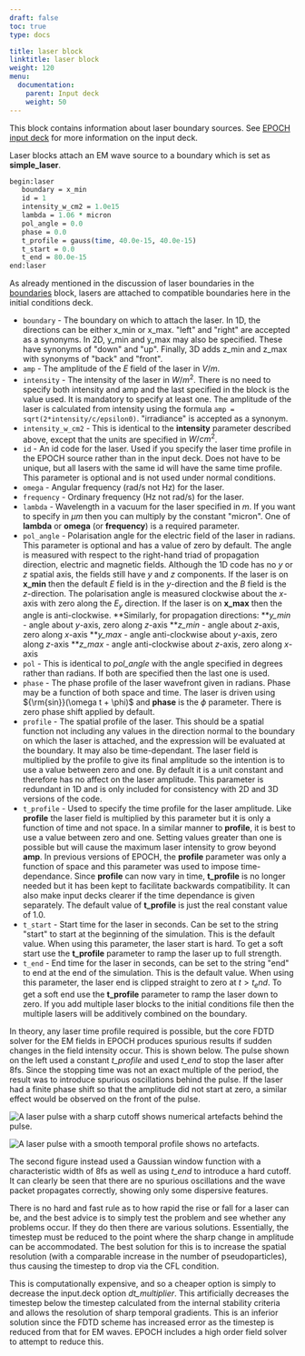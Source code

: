 ```yaml
---
draft: false
toc: true
type: docs

title: laser block
linktitle: laser block
weight: 120
menu:
  documentation:
    parent: Input deck
    weight: 50
---
```


This block contains information about laser boundary sources. See [EPOCH
input deck][Input_deck] for more information on the
input deck.

Laser blocks attach an EM wave source to a boundary which is set as
**simple_laser**.

```perl
begin:laser
   boundary = x_min
   id = 1
   intensity_w_cm2 = 1.0e15
   lambda = 1.06 * micron
   pol_angle = 0.0
   phase = 0.0
   t_profile = gauss(time, 40.0e-15, 40.0e-15)
   t_start = 0.0
   t_end = 80.0e-15
end:laser
```

As already mentioned in the discussion of laser boundaries in the
[boundaries][Input_deck_boundaries] block, lasers are
attached to compatible boundaries here in the initial conditions deck.
- `boundary` - The boundary on which to attach the laser. In
1D, the directions can be either x_min or x_max. "left" and "right"
are accepted as a synonyms. In 2D, y_min and y_max may also be
specified. These have synonyms of "down" and "up". Finally, 3D adds
z_min and z_max with synonyms of "back" and "front".
- `amp` - The amplitude of the $E$ field of the laser in
$V/m$.
- `intensity` - The intensity of the laser in $W/m^2$. There
is no need to specify both intensity and amp and the last specified in
the block is the value used. It is mandatory to specify at least one.
The amplitude of the laser is calculated from intensity using the
formula `amp = sqrt(2*intensity/c/epsilon0)`. "irradiance" is accepted
as a synonym.
- `intensity_w_cm2` - This is identical to the
**intensity** parameter described above, except that the units are
specified in $W/cm^2$.
- `id` - An id code for the laser. Used if you specify the
laser time profile in the EPOCH source rather than in the input deck.
Does not have to be unique, but all lasers with the same id will have
the same time profile. This parameter is optional and is not used under
normal conditions.
- `omega` - Angular frequency (rad/s not Hz) for the laser.
- `frequency` - Ordinary frequency (Hz not rad/s) for the
laser.
- `lambda` - Wavelength in a vacuum for the laser specified
in $m$. If you want to specify in $\mu m$ then you can multiply by the
constant "micron". One of **lambda** or **omega** (or **frequency**) is
a required parameter.
- `pol_angle` - Polarisation angle for the electric field of
the laser in radians. This parameter is optional and has a value of zero
by default. The angle is measured with respect to the right-hand triad
of propagation direction, electric and magnetic fields. Although the 1D
code has no $y$ or $z$ spatial axis, the fields still have $y$ and $z$
components. If the laser is on **x_min** then the default $E$ field is
in the $y$-direction and the $B$ field is the $z$-direction. The
polarisation angle is measured clockwise about the $x$-axis with zero
along the $E_y$ direction. If the laser is on **x_max** then the angle
is anti-clockwise.
\*\*Similarly, for propagation directions:
\*\**y_min* - angle about $y$-axis, zero along $z$-axis
\*\**z_min* - angle about $z$-axis, zero along $x$-axis
\*\**y_max* - angle anti-clockwise about $y$-axis, zero along $z$-axis
\*\**z_max* - angle anti-clockwise about $z$-axis, zero along $x$-axis
- `pol` - This is identical to *pol_angle* with the angle
specified in degrees rather than radians. If both are specified then the
last one is used.
- `phase` - The phase profile of the laser wavefront given in
radians. Phase may be a function of both space and time. The laser is
driven using ${\rm{sin}}(\omega t + \phi)$ and **phase** is the $\phi$
parameter. There is zero phase shift applied by default.
- `profile` - The spatial profile of the laser. This should
be a spatial function not including any values in the direction normal
to the boundary on which the laser is attached, and the expression will
be evaluated at the boundary. It may also be time-dependant. The laser
field is multiplied by the profile to give its final amplitude so the
intention is to use a value between zero and one. By default it is a
unit constant and therefore has no affect on the laser amplitude. This
parameter is redundant in 1D and is only included for consistency with
2D and 3D versions of the code.
- `t_profile` - Used to specify the time profile for the
laser amplitude. Like **profile** the laser field is multiplied by this
parameter but it is only a function of time and not space. In a similar
manner to **profile**, it is best to use a value between zero and one.
Setting values greater than one is possible but will cause the maximum
laser intensity to grow beyond **amp**. In previous versions of EPOCH,
the **profile** parameter was only a function of space and this
parameter was used to impose time-dependance. Since **profile** can now
vary in time, **t_profile** is no longer needed but it has been kept to
facilitate backwards compatibility. It can also make input decks clearer
if the time dependance is given separately. The default value of
**t_profile** is just the real constant value of 1.0.
- `t_start` - Start time for the laser in seconds. Can be
set to the string "start" to start at the beginning of the simulation.
This is the default value. When using this parameter, the laser start is
hard. To get a soft start use the **t_profile** parameter to ramp the
laser up to full strength.
- `t_end` - End time for the laser in seconds, can be set to
the string "end" to end at the end of the simulation. This is the
default value. When using this parameter, the laser end is clipped
straight to zero at $t > t_end$. To get a soft end use the
**t_profile** parameter to ramp the laser down to zero.
If you add multiple laser blocks to the initial conditions file then the
multiple lasers will be additively combined on the boundary.

In theory, any laser time profile required is possible, but the core
FDTD solver for the EM fields in EPOCH produces spurious results if
sudden changes in the field intensity occur. This is shown below. The
pulse shown on the left used a constant *t_profile* and used *t_end*
to stop the laser after 8fs. Since the stopping time was not an exact
multiple of the period, the result was to introduce spurious
oscillations behind the pulse. If the laser had a finite phase shift so
that the amplitude did not start at zero, a similar effect would be
observed on the front of the pulse.

![A laser pulse with a sharp cutoff shows numerical artefacts behind the
pulse.
](Pulse2.png)

![A laser pulse with a smooth temporal profile shows no
artefacts.](Pulse1.png)

The second figure instead used a Gaussian window function with a
characteristic width of 8fs as well as using *t_end* to introduce a
hard cutoff. It can clearly be seen that there are no spurious
oscillations and the wave packet propagates correctly, showing only some
dispersive features.

There is no hard and fast rule as to how rapid the rise or fall for a
laser can be, and the best advice is to simply test the problem and see
whether any problems occur. If they do then there are various solutions.
Essentially, the timestep must be reduced to the point where the sharp
change in amplitude can be accommodated. The best solution for this is
to increase the spatial resolution (with a comparable increase in the
number of pseudoparticles), thus causing the timestep to drop via the
CFL condition.

This is computationally expensive, and so a cheaper option is simply to
decrease the input.deck option *dt_multiplier*. This artificially
decreases the timestep below the timestep calculated from the internal
stability criteria and allows the resolution of sharp temporal
gradients. This is an inferior solution since the FDTD scheme has
increased error as the timestep is reduced from that for EM waves. EPOCH
includes a high order field solver to attempt to reduce this.



<!-- ########################  Cross references  ######################## -->


[Input_deck]: /documentation/input_deck/input_deck
[Input_deck_boundaries]: /documentation/input_deck/input_deck_boundaries
